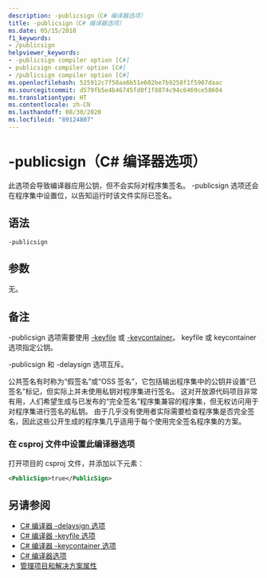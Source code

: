 ```yaml
---
description: -publicsign（C# 编译器选项）
title: -publicsign（C# 编译器选项）
ms.date: 05/15/2018
f1_keywords:
- /publicsign
helpviewer_keywords:
- -publicsign compiler option [C#]
- publicsign compiler option [C#]
- /publicsign compiler option [C#]
ms.openlocfilehash: 525912c7f50aa6b51e602be7b9258f1f5907daac
ms.sourcegitcommit: d579fb5e4b46745fd0f1f8874c94c6469ce58604
ms.translationtype: HT
ms.contentlocale: zh-CN
ms.lasthandoff: 08/30/2020
ms.locfileid: "89124807"
---
```

# <a name="-publicsign-c-compiler-options"></a>-publicsign（C# 编译器选项）

此选项会导致编译器应用公钥，但不会实际对程序集签名。  -publicsign 选项还会在程序集中设置位，以告知运行时该文件实际已签名。

## <a name="syntax"></a>语法

```console
-publicsign
```

## <a name="arguments"></a>参数

无。

## <a name="remarks"></a>备注

 -publicsign 选项需要使用 [-keyfile](keyfile-compiler-option.md) 或 [-keycontainer](keycontainer-compiler-option.md)。  keyfile 或  keycontainer 选项指定公钥。

 -publicsign 和 -delaysign  选项互斥。

公共签名有时称为“假签名”或“OSS 签名”，它包括输出程序集中的公钥并设置“已签名”标记，但实际上并未使用私钥对程序集进行签名。 这对开放源代码项目非常有用，人们希望生成与已发布的“完全签名”程序集兼容的程序集，但无权访问用于对程序集进行签名的私钥。 由于几乎没有使用者实际需要检查程序集是否完全签名，因此这些公开生成的程序集几乎适用于每个使用完全签名程序集的方案。

### <a name="to-set-this-compiler-option-in-a-csproj-file"></a>在 csproj 文件中设置此编译器选项

打开项目的 csproj 文件，并添加以下元素：

```xml
<PublicSign>true</PublicSign>
```

## <a name="see-also"></a>另请参阅

- [C# 编译器 -delaysign 选项](delaysign-compiler-option.md)
- [C# 编译器 -keyfile 选项](keyfile-compiler-option.md)
- [C# 编译器 -keycontainer 选项](keycontainer-compiler-option.md)
- [C# 编译器选项](index.md)
- [管理项目和解决方案属性](/visualstudio/ide/managing-project-and-solution-properties)
